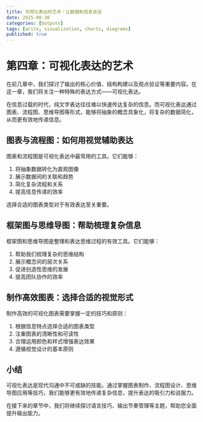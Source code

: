 ```yaml
---
title: 可视化表达的艺术：让数据和信息说话
date: 2025-08-30
categories: [Outputs]
tags: [write, visualization, charts, diagrams]
published: true
---
```


# 第四章：可视化表达的艺术

在前几章中，我们探讨了输出的核心价值、结构构建以及观点验证等重要内容。在这一章，我们将关注一种特殊的表达方式——可视化表达。

在信息过载的时代，纯文字表达往往难以快速传达复杂的信息。而可视化表达通过图表、流程图、思维导图等形式，能够将抽象的概念具象化，将复杂的数据简化，从而更有效地传递信息。

## 图表与流程图：如何用视觉辅助表达

图表和流程图是可视化表达中最常用的工具。它们能够：
1. 将抽象数据转化为直观图像
2. 展示数据间的关联和趋势
3. 简化复杂流程和关系
4. 提高信息传递的效率

选择合适的图表类型对于有效表达至关重要。

## 框架图与思维导图：帮助梳理复杂信息

框架图和思维导图是整理和表达思维过程的有效工具。它们能够：
1. 帮助我们梳理复杂的思维结构
2. 展示概念间的层次关系
3. 促进创造性思维的发展
4. 提高团队协作的效率

## 制作高效图表：选择合适的视觉形式

制作高效的可视化图表需要掌握一定的技巧和原则：
1. 根据信息特点选择合适的图表类型
2. 注重图表的清晰性和可读性
3. 合理运用颜色和样式增强表达效果
4. 遵循视觉设计的基本原则

## 小结

可视化表达是现代沟通中不可或缺的技能。通过掌握图表制作、流程图设计、思维导图应用等技巧，我们能够更有效地传递复杂信息，提升表达的吸引力和说服力。

在接下来的章节中，我们将继续探讨语言技巧、输出节奏管理等主题，帮助您全面提升输出能力。